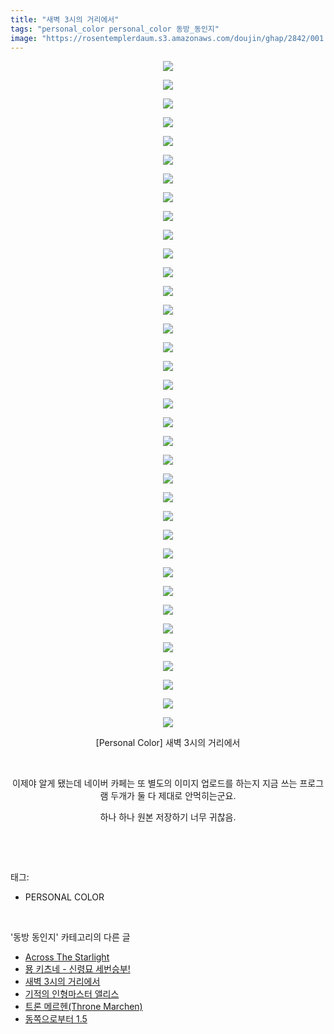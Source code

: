 ```yaml
---
title: "새벽 3시의 거리에서"
tags: "personal_color personal_color 동방_동인지"
image: "https://rosentemplerdaum.s3.amazonaws.com/doujin/ghap/2842/001.jpg"
---
```

<div class="article">
<p style="text-align: center; clear: none; float: none;"><img src="{{ site.imgserver10 }}/ghap/2842/001.jpg"/></p>
<p style="text-align: center; clear: none; float: none;"><img src="{{ site.imgserver10 }}/ghap/2842/002.jpg"/></p>
<p style="text-align: center; clear: none; float: none;"><img src="{{ site.imgserver10 }}/ghap/2842/003.jpg"/></p>
<p style="text-align: center; clear: none; float: none;"><img src="{{ site.imgserver10 }}/ghap/2842/004.jpg"/></p>
<p style="text-align: center; clear: none; float: none;"><img src="{{ site.imgserver10 }}/ghap/2842/005.jpg"/></p>
<p style="text-align: center; clear: none; float: none;"><img src="{{ site.imgserver10 }}/ghap/2842/006.jpg"/></p>
<p style="text-align: center; clear: none; float: none;"><img src="{{ site.imgserver10 }}/ghap/2842/007.jpg"/></p>
<p style="text-align: center; clear: none; float: none;"><img src="{{ site.imgserver10 }}/ghap/2842/008.jpg"/></p>
<p style="text-align: center; clear: none; float: none;"><img src="{{ site.imgserver10 }}/ghap/2842/009.jpg"/></p>
<p style="text-align: center; clear: none; float: none;"><img src="{{ site.imgserver10 }}/ghap/2842/010.jpg"/></p>
<p style="text-align: center; clear: none; float: none;"><img src="{{ site.imgserver10 }}/ghap/2842/011.jpg"/></p>
<p style="text-align: center; clear: none; float: none;"><img src="{{ site.imgserver10 }}/ghap/2842/012.jpg"/></p>
<p style="text-align: center; clear: none; float: none;"><img src="{{ site.imgserver10 }}/ghap/2842/013.jpg"/></p>
<p style="text-align: center; clear: none; float: none;"><img src="{{ site.imgserver10 }}/ghap/2842/014.jpg"/></p>
<p style="text-align: center; clear: none; float: none;"><img src="{{ site.imgserver10 }}/ghap/2842/015.jpg"/></p>
<p style="text-align: center; clear: none; float: none;"><img src="{{ site.imgserver10 }}/ghap/2842/016.jpg"/></p>
<p style="text-align: center; clear: none; float: none;"><img src="{{ site.imgserver10 }}/ghap/2842/017.jpg"/></p>
<p style="text-align: center; clear: none; float: none;"><img src="{{ site.imgserver10 }}/ghap/2842/018.jpg"/></p>
<p style="text-align: center; clear: none; float: none;"><img src="{{ site.imgserver10 }}/ghap/2842/019.jpg"/></p>
<p style="text-align: center; clear: none; float: none;"><img src="{{ site.imgserver10 }}/ghap/2842/020.jpg"/></p>
<p style="text-align: center; clear: none; float: none;"><img src="{{ site.imgserver10 }}/ghap/2842/021.jpg"/></p>
<p style="text-align: center; clear: none; float: none;"><img src="{{ site.imgserver10 }}/ghap/2842/022.jpg"/></p>
<p style="text-align: center; clear: none; float: none;"><img src="{{ site.imgserver10 }}/ghap/2842/023.jpg"/></p>
<p style="text-align: center; clear: none; float: none;"><img src="{{ site.imgserver10 }}/ghap/2842/024.jpg"/></p>
<p style="text-align: center; clear: none; float: none;"><img src="{{ site.imgserver10 }}/ghap/2842/025.jpg"/></p>
<p style="text-align: center; clear: none; float: none;"><img src="{{ site.imgserver10 }}/ghap/2842/026.jpg"/></p>
<p style="text-align: center; clear: none; float: none;"><img src="{{ site.imgserver10 }}/ghap/2842/027.jpg"/></p>
<p style="text-align: center; clear: none; float: none;"><img src="{{ site.imgserver10 }}/ghap/2842/028.jpg"/></p>
<p style="text-align: center; clear: none; float: none;"><img src="{{ site.imgserver10 }}/ghap/2842/029.jpg"/></p>
<p style="text-align: center; clear: none; float: none;"><img src="{{ site.imgserver10 }}/ghap/2842/030.jpg"/></p>
<p style="text-align: center; clear: none; float: none;"><img src="{{ site.imgserver10 }}/ghap/2842/031.jpg"/></p>
<p style="text-align: center; clear: none; float: none;"><img src="{{ site.imgserver10 }}/ghap/2842/032.jpg"/></p>
<p style="text-align: center; clear: none; float: none;"><img src="{{ site.imgserver10 }}/ghap/2842/033.jpg"/></p>
<p style="text-align: center; clear: none; float: none;"><img src="{{ site.imgserver10 }}/ghap/2842/034.jpg"/></p>
<p style="text-align: center; clear: none; float: none;"><img src="{{ site.imgserver10 }}/ghap/2842/035.jpg"/></p>
<p style="text-align: center; clear: none; float: none;"><img src="{{ site.imgserver10 }}/ghap/2842/036.jpg"/></p>
<p style="text-align: center; clear: none; float: none;">[Personal Color] 새벽 3시의 거리에서</p>
<p style="text-align: center; clear: none; float: none;"><br/></p>
<p style="text-align: center; clear: none; float: none;">이제야 알게 됐는데 네이버 카페는 또 별도의 이미지 업로드를 하는지 지금 쓰는 프로그램 두개가 둘 다 제대로 안먹히는군요.</p>
<p style="text-align: center; clear: none; float: none;">하나 하나 원본 저장하기 너무 귀찮음.</p>
<p><br/></p>
</div><br/>
<div class="tagTrail">
<p>태그: </p>
<ul>
<li>PERSONAL COLOR</li>
</ul>
</div><br/>
<div class="another">
<p>'동방 동인지' 카테고리의 다른 글</p>
<ul>
<li><a href="/ghap_2844">Across The Starlight</a></li>
<li><a href="/ghap_2843">묭 키츠네 - 신령묘 세번승부!</a></li>
<li><a href="/ghap_2842">새벽 3시의 거리에서</a></li>
<li><a href="/ghap_2841">기적의 인형마스터 앨리스</a></li>
<li><a href="/ghap_2840">트론 메르헨(Throne Marchen)</a></li>
<li><a href="/ghap_2839">동쪽으로부터 1.5</a></li>
</ul>
</div><br/>
<div class="cb_module cb_fluid">
<div class="cb_wrt cb_profile">
</div><!-- commentList close -->
</div><br/>
